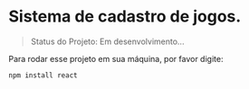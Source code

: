 # Sistema de cadastro de jogos.

> Status do Projeto: Em desenvolvimento...

Para rodar esse projeto em sua máquina, por favor digite:

```
npm install react
```
